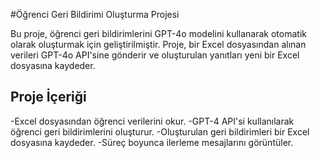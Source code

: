 
#Öğrenci Geri Bildirimi Oluşturma Projesi

Bu proje, öğrenci geri bildirimlerini GPT-4o modelini kullanarak otomatik olarak oluşturmak için geliştirilmiştir. Proje, bir Excel dosyasından alınan verileri GPT-4o API'sine gönderir ve oluşturulan yanıtları yeni bir Excel dosyasına kaydeder.

## Proje İçeriği
 
-Excel dosyasından öğrenci verilerini okur.
-GPT-4 API'si kullanılarak öğrenci geri bildirimlerini oluşturur.
-Oluşturulan geri bildirimleri bir Excel dosyasına kaydeder.
-Süreç boyunca ilerleme mesajlarını görüntüler.
